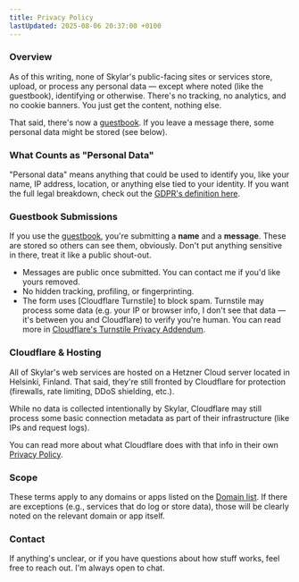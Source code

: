 ```yaml
---
title: Privacy Policy
lastUpdated: 2025-08-06 20:37:00 +0100
---
```


### Overview

As of this writing, none of Skylar's public-facing sites or services store, upload, or process any personal data — except where noted (like the guestbook), identifying or otherwise. There's no tracking, no analytics, and no cookie banners. You just get the content, nothing else.

That said, there's now a [guestbook](/guestbook). If you leave a message there, some personal data might be stored (see below).

### What Counts as "Personal Data"

"Personal data" means anything that could be used to identify you, like your name, IP address, location, or anything else tied to your identity. If you want the full legal breakdown, check out the [GDPR's definition here](https://gdpr-info.eu/art-4-gdpr/).

### Guestbook Submissions

If you use the [guestbook](/guestbook), you're submitting a **name** and a **message**. These are stored so others can see them, obviously. Don't put anything sensitive in there, treat it like a public shout-out.

- Messages are public once submitted. You can contact me if you'd like yours removed.
- No hidden tracking, profiling, or fingerprinting.
- The form uses [Cloudflare Turnstile] to block spam. Turnstile may process some data (e.g. your IP or browser info, I don't see that data — it's between you and Cloudflare) to verify you're human. You can read more in [Cloudflare's Turnstile Privacy Addendum](https://www.cloudflare.com/en-gb/turnstile-privacy-policy/).

### Cloudflare & Hosting

All of Skylar's web services are hosted on a Hetzner Cloud server located in Helsinki, Finland. That said, they're still fronted by Cloudflare for protection (firewalls, rate limiting, DDoS shielding, etc.).

While no data is collected intentionally by Skylar, Cloudflare may still process some basic connection metadata as part of their infrastructure (like IPs and request logs).

You can read more about what Cloudflare does with that info in their own [Privacy Policy](https://www.cloudflare.com/en-gb/privacypolicy/).

### Scope

These terms apply to any domains or apps listed on the [Domain list](/domains). If there are exceptions (e.g., services that do log or store data), those will be clearly noted on the relevant domain or app itself.

### Contact

If anything's unclear, or if you have questions about how stuff works, feel free to reach out. I'm always open to chat.
